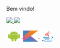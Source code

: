 Bem vindo!

<div>
  <a href="https://github.com/gabhernandes">
  <img height="180em" src="https://github-readme-stats.vercel.app/api?username=gabhernandes&show_icons=true&theme=dracula&include_all_commits=true&count_private=true"/>
  <img height="180em" src="https://github-readme-stats.vercel.app/api/top-langs/?username=gabhernandes&layout=compact&langs_count=7&theme=dracula"/>
</div>
  
  <div style="display: inline_block"><br>
  <img align="center" alt="Gabriel-Android" height="30" width="40" src="https://github.com/devicons/devicon/blob/master/icons/android/android-plain.svg">
  <img align="center" alt="Gabriel-Kotlin" height="30" width="40" src="https://github.com/devicons/devicon/blob/master/icons/kotlin/kotlin-original.svg">
  <img align="center" alt="Gabriel-Java" height="30" width="40" src="https://github.com/devicons/devicon/blob/master/icons/java/java-original.svg">
  
</div>

  
  <div>
    

    

  
  </div>
  
